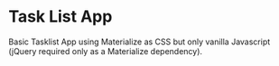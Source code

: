 # Task List App

Basic Tasklist App using Materialize as CSS but only vanilla Javascript (jQuery required only as a Materialize dependency).
